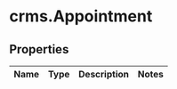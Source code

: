 # crms.Appointment

## Properties
Name | Type | Description | Notes
------------ | ------------- | ------------- | -------------


